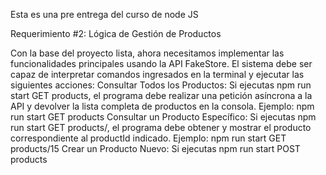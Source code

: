 Esta es una pre entrega del curso de node JS 

Requerimiento #2: Lógica de Gestión de Productos

Con la base del proyecto lista, ahora necesitamos implementar las funcionalidades principales usando la API FakeStore. El sistema debe ser capaz de interpretar comandos ingresados en la terminal y ejecutar las siguientes acciones:
Consultar Todos los Productos:
Si ejecutas npm run start GET products, el programa debe realizar una petición asíncrona a la API y devolver la lista completa de productos en la consola.
Ejemplo: npm run start GET products
Consultar un Producto Específico:
Si ejecutas npm run start GET products/<productId>, el programa debe obtener y mostrar el producto correspondiente al productId indicado.
Ejemplo: npm run start GET products/15
Crear un Producto Nuevo:
Si ejecutas npm run start POST products <title> <price> <category>, el programa debe enviar una petición POST a la API para agregar un nuevo producto con los datos proporcionados (title, price, category) y devolver el id del producto creado como resultado en la consola.
Ejemplo: npm run start POST products T-Shirt-Rex 300 remeras
Eliminar un Producto:
Si ejecutas npm run start DELETE products/<productId>, el programa debe enviar una petición DELETE para eliminar el producto correspondiente al productId y devolver la respuesta en la consola. Ejemplo: npm run start DELETE products/7
